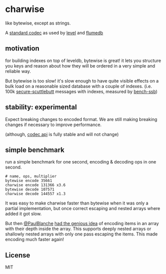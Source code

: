 # charwise

like bytewise, except as strings.

A [standard codec](https://github.com/level/codec#encoding-format)
as used by [level](https://github.com/level) and [flumedb](https://github.com/flumedb)

## motivation

for building indexes on top of leveldb, bytewise is great!
it lets you structure you keys and reason about how they
will be ordered in a very simple and reliable way.

But bytewise is too slow! it's slow enough to have quite visible
effects on a bulk load on a reasonable sized database with a couple
of indexes.
(i.e. 100k [secure-scuttlebutt](https://github.com/ssbc/secure-scuttlebutt) messages with indexes, measured by [bench-ssb](https://github.com/ssbc/bench-ssb))

## stability: experimental

Expect breaking changes to encoded format. We are still making
breaking changes if necessary to improve performance.

(although, [codec api](https://github.com/level/codec#encoding-format) is fully stable and will not change)

## simple benchmark

run a simple benchmark for one second, encoding & decoding ops
in one second.

```
# name, ops, multiplier
bytewise encode 35661
charwise encode 131366 x3.6
bytewise decode 107571
charwise decode 144557 x1.3
```

It was easy to make charwise faster than bytewise when
it was only a partial implementation, but once correct escaping
and nested arrays where added it got slow.

But then [@PaulBlanche](https://github.com/PaulBlanche)
[had the genious idea](https://github.com/dominictarr/charwise/pull/7)
of encoding items in an array with their depth inside the array.
This supports deeply nested arrays or shallowly nested arrays
with only one pass escaping the items. This made encoding much faster
again!

## License

MIT



